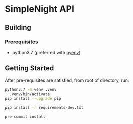 # SimpleNight API

## Building

### Prerequisites
- python3.7 (preferred with [pyenv](docs/pyenv.md))

## Getting Started
After pre-requisites are satisfied, from root of directory, run:
```bash
python3.7 -m venv .venv
. .venv/bin/activate
pip install --upgrade pip

pip install -r requirements-dev.txt

pre-commit install
```  